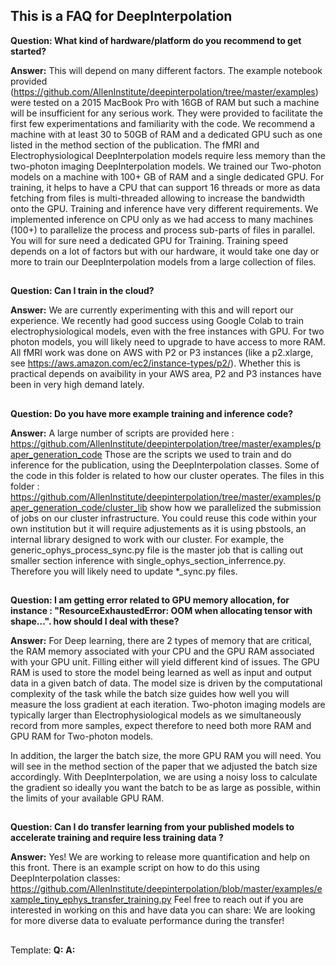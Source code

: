 ## This is a FAQ for DeepInterpolation

**Question: What kind of hardware/platform do you recommend to get started?**

**Answer:** This will depend on many different factors. The example notebook provided (https://github.com/AllenInstitute/deepinterpolation/tree/master/examples) were tested on a 2015 MacBook Pro with 16GB of RAM but such a machine will be insufficient for any serious work. They were provided to facilitate the first few experimentations and familiarity with the code. We recommend a machine with at least 30 to 50GB of RAM and a dedicated GPU such as one listed in the method section of the publication. The fMRI and Electrophysiological DeepInterpolation models require less memory than the two-photon imaging DeepInterpolation models. We trained our Two-photon models on a machine with 100+ GB of RAM and a single dedicated GPU. For training, it helps to have a CPU that can support 16 threads or more as data fetching from files is multi-threaded allowing to increase the bandwidth onto the GPU. Training and inference have very different requirements. We implemented inference on CPU only as we had access to many machines (100+) to parallelize the process and process sub-parts of files in parallel. You will for sure need a dedicated GPU for Training. Training speed depends on a lot of factors but with our hardware, it would take one day or more to train our DeepInterpolation models from a large collection of files.   

##

**Question: Can I train in the cloud?**

**Answer:** We are currently experimenting with this and will report our experience. We recently had good success using Google Colab to train electrophysiological models, even with the free instances with GPU. For two photon models, you will likely need to upgrade to have access to more RAM. All fMRI work was done on AWS with P2 or P3 instances (like a p2.xlarge, see https://aws.amazon.com/ec2/instance-types/p2/). Whether this is practical depends on avaibility in your AWS area, P2 and P3 instances have been in very high demand lately. 

##

**Question: Do you have more example training and inference code?**

**Answer:** A large number of scripts are provided here : https://github.com/AllenInstitute/deepinterpolation/tree/master/examples/paper_generation_code
Those are the scripts we used to train and do inference for the publication, using the DeepInterpolation classes. Some of the code in this folder is related to how our cluster operates. 
The files in this folder : https://github.com/AllenInstitute/deepinterpolation/tree/master/examples/paper_generation_code/cluster_lib
show how we parallelized the submission of jobs on our cluster infrastructure. You could reuse this code within your own institution but it will require adjustements as it is using pbstools, an internal library designed to work with our cluster. For example, the generic_ophys_process_sync.py file is the master job that is calling out smaller section inference with single_ophys_section_inferrence.py. Therefore you will likely need to update *_sync.py files. 

##
**Question: I am getting error related to GPU memory allocation, for instance : "ResourceExhaustedError: OOM when allocating tensor with shape...".
how should I deal with these?**

**Answer:** For Deep learning, there are 2 types of memory that are critical, the RAM memory associated with your CPU and the GPU RAM associated with your GPU unit. Filling either will yield different kind of issues. The GPU RAM is used to store the model being learned as well as input and output data in a given batch of data. The model size is driven by the computational complexity of the task while the batch size guides how well you will measure the loss gradient at each iteration. Two-photon imaging models are typically larger than Electrophysiological models as we simultaneously record from more samples, expect therefore to need both more RAM and GPU RAM for Two-photon models. 

In addition, the larger the batch size, the more GPU RAM you will need. You will see in the method section of the paper that we adjusted the batch size accordingly. With DeepInterpolation, we are using a noisy loss to calculate the gradient so ideally you want the batch to be as large as possible, within the limits of your available GPU RAM. 

##

**Question: Can I do transfer learning from your published models to accelerate training and require less training data ?**

**Answer:** Yes! We are working to release more quantification and help on this front. There is an example script on how to do this using DeepInterpolation classes: 
https://github.com/AllenInstitute/deepinterpolation/blob/master/examples/example_tiny_ephys_transfer_training.py
Feel free to reach out if you are interested in working on this and have data you can share: We are looking for more diverse data to evaluate performance during the transfer!

##

Template:
**Q:**
**A:**
##
